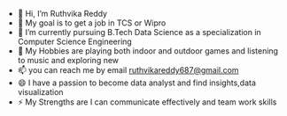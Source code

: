 - 👋 Hi, I’m Ruthvika Reddy
- 👀 My goal is to get a job in TCS or Wipro
- 🌱 I’m currently pursuing B.Tech  Data Science as a specialization in Computer Science Engineering
- 💞️ My Hobbies are playing both indoor and outdoor games and listening to music and exploring new
- 📫 you can reach me by email ruthvikareddy687@gmail.com
- 😄 I have a passion to become data analyst and find insights,data visualization
- ⚡ My Strengths are I can communicate effectively and team work skills

<!---
rreddyd21/rreddyd21 is a ✨ special ✨ repository because its `README.md` (this file) appears on your GitHub profile.
You can click the Preview link to take a look at your changes.
--->
